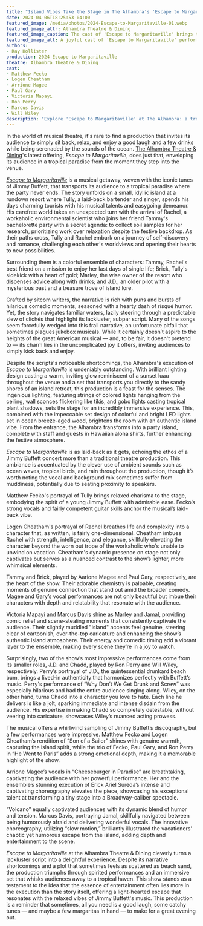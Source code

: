 ```yaml
---
title: "Island Vibes Take the Stage in The Alhambra's 'Escape to Margaritaville'"
date: 2024-04-06T18:25:53-04:00
featured_image: /media/photos/2024-Escape-to-Margaritaville-01.webp
featured_image_attr: Alhambra Theatre & Dining
featured_image_caption: The cast of 'Escape to Margaritaville' brings the island party to life on stage.
featured_image_alt: A joyful cast of 'Escape to Margaritaville' performers on stage, with actors in colorful tropical attire singing and dancing in front of a set featuring the show's title, evoking a festive island atmosphere.
authors:
- Ray Hollister
production: 2024 Escape to Margaritaville
Theatre: Alhambra Theatre & Dining
cast:
- Matthew Fecko
- Logen Cheatham
- Arrione Magee
- Paul Gary
- Victoria Mapayi
- Ron Perry
- Marcus Davis
- Will Wiley
description: "Explore 'Escape to Margaritaville' at The Alhambra: a tropical musical delight with standout performances and an unforgettable island ambiance."
---
```

In the world of musical theatre, it's rare to find a production that invites its audience to simply sit back, relax, and enjoy a good laugh and a few drinks while being serenaded by the sounds of the ocean. [The Alhambra Theatre & Dining](/theatres/alhambra-theatre-and-dining/)'s latest offering, *Escape to Margaritaville*, does just that, enveloping its audience in a tropical paradise from the moment they step into the venue.

[*Escape to Margaritaville*](/productions/2024-escape-to-margaritaville/) is a musical getaway, woven with the iconic tunes of Jimmy Buffett, that transports its audience to a tropical paradise where the party never ends. <!--more-->The story unfolds on a small, idyllic island at a rundown resort where Tully, a laid-back bartender and singer, spends his days charming tourists with his musical talents and easygoing demeanor. His carefree world takes an unexpected turn with the arrival of Rachel, a workaholic environmental scientist who joins her friend Tammy's bachelorette party with a secret agenda: to collect soil samples for her research, prioritizing work over relaxation despite the festive backdrop. As their paths cross, Tully and Rachel embark on a journey of self-discovery and romance, challenging each other's worldviews and opening their hearts to new possibilities.

Surrounding them is a colorful ensemble of characters: Tammy, Rachel's best friend on a mission to enjoy her last days of single life; Brick, Tully's sidekick with a heart of gold; Marley, the wise owner of the resort who dispenses advice along with drinks; and J.D., an older pilot with a mysterious past and a treasure trove of island lore.

Crafted by sitcom writers, the narrative is rich with puns and bursts of hilarious comedic moments, seasoned with a hearty dash of risqué humor. Yet, the story navigates familiar waters, lazily steering through a predictable slew of clichés that highlight its lackluster, subpar script. Many of the songs seem forcefully wedged into this frail narrative, an unfortunate pitfall that sometimes plagues jukebox musicals. While it certainly doesn’t aspire to the heights of the great American musical — and, to be fair, it doesn't pretend to — its charm lies in the uncomplicated joy it offers, inviting audiences to simply kick back and enjoy.

Despite the scripts's noticeable shortcomings, the Alhambra's execution of *Escape to Margaritaville* is undeniably outstanding. With brilliant lighting design casting a warm, inviting glow reminiscent of a sunset luau throughout the venue and a set that transports you directly to the sandy shores of an island retreat, this production is a feast for the senses. The ingenious lighting, featuring strings of colored lights hanging from the ceiling, wall sconces flickering like tikis, and gobo lights casting tropical plant shadows, sets the stage for an incredibly immersive experience. This, combined with the impeccable set design of colorful and bright LED lights set in ocean breeze-aged wood, brightens the room with an authentic island vibe. From the entrance, the Alhambra transforms into a party island, complete with staff and guests in Hawaiian aloha shirts, further enhancing the festive atmosphere.

*Escape to Margaritaville* is as laid-back as it gets, echoing the ethos of a Jimmy Buffett concert more than a traditional theatre production. This ambiance is accentuated by the clever use of ambient sounds such as ocean waves, tropical birds, and rain throughout the production, though it’s worth noting the vocal and background mix sometimes suffer from muddiness, potentially due to seating proximity to speakers.

Matthew Fecko's portrayal of Tully brings relaxed charisma to the stage, embodying the spirit of a young Jimmy Buffett with admirable ease. Fecko’s strong vocals and fairly competent guitar skills anchor the musical’s laid-back vibe.

Logen Cheatham's portrayal of Rachel breathes life and complexity into a character that, as written, is fairly one-dimensional. Cheatham imbues Rachel with strength, intelligence, and elegance, skillfully elevating the character beyond the worn out trope of the workaholic who's unable to unwind on vacation. Cheatham's dynamic presence on stage not only captivates but serves as a nuanced contrast to the show’s lighter, more whimsical elements.

Tammy and Brick, played by Aarione Magee and Paul Gary, respectively, are the heart of the show. Their adorable chemistry is palpable, creating moments of genuine connection that stand out amid the broader comedy. Magee and Gary’s vocal performances are not only beautiful but imbue their characters with depth and relatability that resonate with the audience.

Victoria Mapayi and Marcus Davis shine as Marley and Jamal, providing comic relief and scene-stealing moments that consistently captivate the audience. Their slightly muddled "island" accents feel genuine, steering clear of cartoonish, over-the-top caricature and enhancing the show’s authentic island atmosphere. Their energy and comedic timing add a vibrant layer to the ensemble, making every scene they’re in a joy to watch.

Surprisingly, two of the show’s most impressive performances come from its smaller roles, J.D. and Chadd, played by Ron Perry and Will Wiley, respectively. Perry’s portrayal of J.D., the quintessential drunkard beach bum, brings a lived-in authenticity that harmonizes perfectly with Buffett’s music. Perry's performance of “Why Don’t We Get Drunk and Screw” was especially hilarious and had the entire audience singing along. Wiley, on the other hand, turns Chadd into a character you love to hate. Each line he delivers is like a jolt, sparking immediate and intense disdain from the audience. His expertise in making Chadd so completely detestable, without veering into caricature, showcases Wiley’s nuanced acting prowess.

The musical offers a whirlwind sampling of Jimmy Buffett’s discography, but a few performances were impressive. Matthew Fecko and Logen Cheatham’s rendition of “Son of a Sailor” shines with genuine warmth, capturing the island spirit, while the trio of Fecko, Paul Gary, and Ron Perry in “He Went to Paris” adds a strong emotional depth, making it a memorable highlight of the show.

Arrione Magee’s vocals in “Cheeseburger in Paradise” are breathtaking, captivating the audience with her powerful performance. Her and the ensemble’s stunning execution of Erick Ariel Sureda’s intense and captivating choreography elevates the piece, showcasing his exceptional talent at transforming a tiny stage into a Broadway-caliber spectacle.

“Volcano” equally captivated audiences with its dynamic blend of humor and tension. Marcus Davis, portraying Jamal, skillfully navigated between being humorously afraid and delivering wonderful vocals. The innovative choreography, utilizing “slow motion,” brilliantly illustrated the vacationers’ chaotic yet humorous escape from the island, adding depth and entertainment to the scene.

*Escape to Margaritaville* at the Alhambra Theatre & Dining cleverly turns a lackluster script into a delightful experience. Despite its narrative shortcomings and a plot that sometimes feels as scattered as beach sand, the production triumphs through spirited performances and an immersive set that whisks audiences away to a tropical haven. This show stands as a testament to the idea that the essence of entertainment often lies more in the execution than the story itself, offering a light-hearted escape that resonates with the relaxed vibes of Jimmy Buffett's music. This production is a reminder that sometimes, all you need is a good laugh, some catchy tunes — and maybe a few margaritas in hand — to make for a great evening out.